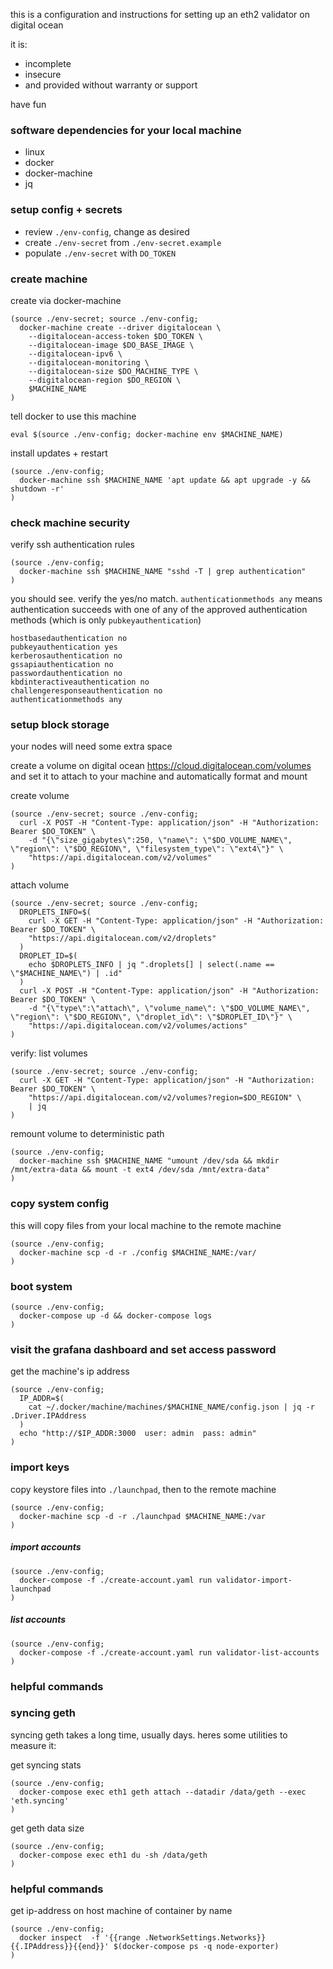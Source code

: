 
this is a configuration and instructions for setting up an eth2 validator on digital ocean

it is:
- incomplete
- insecure
- and provided without warranty or support

have fun

### software dependencies for your local machine

- linux
- docker
- docker-machine
- jq

### setup config + secrets

- review `./env-config`, change as desired
- create `./env-secret` from `./env-secret.example`
- populate `./env-secret` with `DO_TOKEN`

### create machine

create via docker-machine
```
(source ./env-secret; source ./env-config;
  docker-machine create --driver digitalocean \
    --digitalocean-access-token $DO_TOKEN \
    --digitalocean-image $DO_BASE_IMAGE \
    --digitalocean-ipv6 \
    --digitalocean-monitoring \
    --digitalocean-size $DO_MACHINE_TYPE \
    --digitalocean-region $DO_REGION \
    $MACHINE_NAME
)
```

tell docker to use this machine
```
eval $(source ./env-config; docker-machine env $MACHINE_NAME)
```

install updates + restart
```
(source ./env-config;
  docker-machine ssh $MACHINE_NAME 'apt update && apt upgrade -y && shutdown -r'
)
```

### check machine security

verify ssh authentication rules
```
(source ./env-config;
  docker-machine ssh $MACHINE_NAME "sshd -T | grep authentication"
)
```

you should see. verify the yes/no match.
`authenticationmethods any` means authentication succeeds with one of any of the approved authentication methods (which is only `pubkeyauthentication`)
```
hostbasedauthentication no
pubkeyauthentication yes
kerberosauthentication no
gssapiauthentication no
passwordauthentication no
kbdinteractiveauthentication no
challengeresponseauthentication no
authenticationmethods any
```


### setup block storage

your nodes will need some extra space

create a volume on digital ocean https://cloud.digitalocean.com/volumes
and set it to attach to your machine and automatically format and mount

create volume
```
(source ./env-secret; source ./env-config;
  curl -X POST -H "Content-Type: application/json" -H "Authorization: Bearer $DO_TOKEN" \
    -d "{\"size_gigabytes\":250, \"name\": \"$DO_VOLUME_NAME\", \"region\": \"$DO_REGION\", \"filesystem_type\": \"ext4\"}" \
    "https://api.digitalocean.com/v2/volumes"
)
```

attach volume
```
(source ./env-secret; source ./env-config;
  DROPLETS_INFO=$(
    curl -X GET -H "Content-Type: application/json" -H "Authorization: Bearer $DO_TOKEN" \
    "https://api.digitalocean.com/v2/droplets"
  )
  DROPLET_ID=$(
    echo $DROPLETS_INFO | jq ".droplets[] | select(.name == \"$MACHINE_NAME\") | .id"
  )
  curl -X POST -H "Content-Type: application/json" -H "Authorization: Bearer $DO_TOKEN" \
    -d "{\"type\":\"attach\", \"volume_name\": \"$DO_VOLUME_NAME\", \"region\": \"$DO_REGION\", \"droplet_id\": \"$DROPLET_ID\"}" \
    "https://api.digitalocean.com/v2/volumes/actions"
)
```

verify: list volumes
```
(source ./env-secret; source ./env-config;
  curl -X GET -H "Content-Type: application/json" -H "Authorization: Bearer $DO_TOKEN" \
    "https://api.digitalocean.com/v2/volumes?region=$DO_REGION" \
    | jq
)
```

remount volume to deterministic path
```
(source ./env-config;
  docker-machine ssh $MACHINE_NAME "umount /dev/sda && mkdir /mnt/extra-data && mount -t ext4 /dev/sda /mnt/extra-data"
)
```

### copy system config

this will copy files from your local machine to the remote machine

```
(source ./env-config;
  docker-machine scp -d -r ./config $MACHINE_NAME:/var/
)
```

### boot system


```
(source ./env-config;
  docker-compose up -d && docker-compose logs
)
```

### visit the grafana dashboard and set access password

get the machine's ip address
```
(source ./env-config;
  IP_ADDR=$(
    cat ~/.docker/machine/machines/$MACHINE_NAME/config.json | jq -r .Driver.IPAddress
  )
  echo "http://$IP_ADDR:3000  user: admin  pass: admin"
)
```

### import keys

copy keystore files into `./launchpad`, then to the remote machine
```
(source ./env-config;
  docker-machine scp -d -r ./launchpad $MACHINE_NAME:/var
)
```

##### import accounts
```
(source ./env-config;
  docker-compose -f ./create-account.yaml run validator-import-launchpad
)
```

##### list accounts
```
(source ./env-config;
  docker-compose -f ./create-account.yaml run validator-list-accounts
)
```

### helpful commands


### syncing geth

syncing geth takes a long time, usually days. heres some utilities to measure it:

get syncing stats
```
(source ./env-config;
  docker-compose exec eth1 geth attach --datadir /data/geth --exec 'eth.syncing'
)
```

get geth data size
```
(source ./env-config;
  docker-compose exec eth1 du -sh /data/geth
)
```

### helpful commands

get ip-address on host machine of container by name
```
(source ./env-config;
  docker inspect  -f '{{range .NetworkSettings.Networks}}{{.IPAddress}}{{end}}' $(docker-compose ps -q node-exporter)
)
```